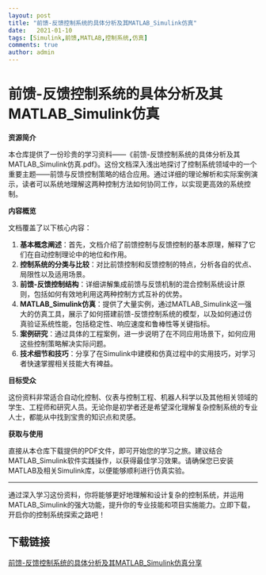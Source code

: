 ```yaml
---
layout: post
title: "前馈-反馈控制系统的具体分析及其MATLAB_Simulink仿真"
date:   2021-01-10
tags: [Simulink,前馈,MATLAB,控制系统,仿真]
comments: true
author: admin
---
```

# 前馈-反馈控制系统的具体分析及其MATLAB_Simulink仿真

**资源简介**

本仓库提供了一份珍贵的学习资料——《前馈-反馈控制系统的具体分析及其MATLAB_Simulink仿真.pdf》。这份文档深入浅出地探讨了控制系统领域中的一个重要主题——前馈与反馈控制策略的结合应用。通过详细的理论解析和实际案例演示，读者可以系统地理解这两种控制方法如何协同工作，以实现更高效的系统控制。

**内容概览**

文档覆盖了以下核心内容：

1. **基本概念阐述**：首先，文档介绍了前馈控制与反馈控制的基本原理，解释了它们在自动控制理论中的地位和作用。
2. **控制系统的分类与比较**：对比前馈控制和反馈控制的特点，分析各自的优点、局限性以及适用场景。
3. **前馈-反馈控制结构**：详细讲解集成前馈与反馈机制的混合控制系统设计原则，包括如何有效地利用这两种控制方式互补的优势。
4. **MATLAB_Simulink仿真**：提供了大量实例，通过MATLAB_Simulink这一强大的仿真工具，展示了如何搭建前馈-反馈控制系统的模型，以及如何通过仿真验证系统性能，包括稳定性、响应速度和鲁棒性等关键指标。
5. **案例研究**：通过具体的工程案例，进一步说明了在不同应用场景下，如何应用这些控制策略解决实际问题。
6. **技术细节和技巧**：分享了在Simulink中建模和仿真过程中的实用技巧，对学习者快速掌握相关技能大有裨益。

**目标受众**

这份资料非常适合自动化控制、仪表与控制工程、机器人科学以及其他相关领域的学生、工程师和研究人员。无论你是初学者还是希望深化理解复杂控制系统的专业人士，都能从中找到宝贵的知识点和灵感。

**获取与使用**

直接从本仓库下载提供的PDF文件，即可开始您的学习之旅。建议结合MATLAB_Simulink软件实践操作，以获得最佳学习效果。请确保您已安装MATLAB及相关Simulink库，以便能够顺利进行仿真实验。

---

通过深入学习这份资料，你将能够更好地理解和设计复杂的控制系统，并运用MATLAB_Simulink的强大功能，提升你的专业技能和项目实施能力。立即下载，开启你的控制系统探索之路吧！

## 下载链接

[前馈-反馈控制系统的具体分析及其MATLAB_Simulink仿真分享](https://pan.quark.cn/s/d19d2278d640)
